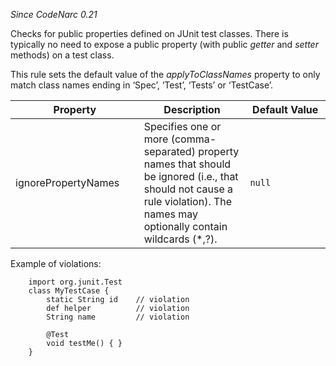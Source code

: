*Since CodeNarc 0.21*

Checks for public properties defined on JUnit test classes. There is
typically no need to expose a public property (with public *getter* and
*setter* methods) on a test class.

This rule sets the default value of the *applyToClassNames* property to
only match class names ending in ‘Spec’, ‘Test’, ‘Tests’ or ‘TestCase’.

<table>
<colgroup>
<col style="width: 40%" />
<col style="width: 33%" />
<col style="width: 25%" />
</colgroup>
<thead>
<tr class="header">
<th>Property</th>
<th>Description</th>
<th>Default Value</th>
</tr>
</thead>
<tbody>
<tr class="odd">
<td>ignorePropertyNames</td>
<td>Specifies one or more (comma-separated) property names that should
be ignored (i.e., that should not cause a rule violation). The names may
optionally contain wildcards (*,?).</td>
<td><code>null</code></td>
</tr>
</tbody>
</table>

Example of violations:

        import org.junit.Test
        class MyTestCase {
            static String id    // violation
            def helper          // violation
            String name         // violation

            @Test
            void testMe() { }
        }
